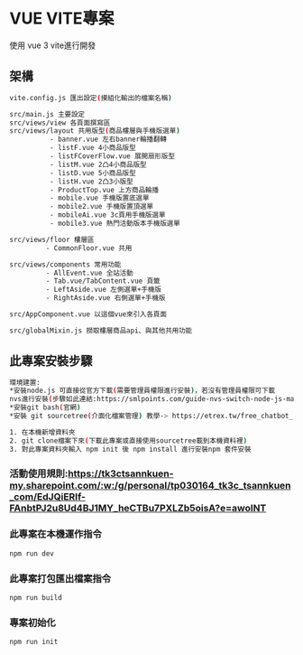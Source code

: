 # VUE VITE專案

使用 vue 3 vite進行開發

## 架構

```sh
vite.config.js 匯出設定(摸組化輸出的檔案名稱)

src/main.js 主要設定
src/views/view 各頁面撰寫區
src/views/layout 共用版型(商品樓層與手機版選單)
          - banner.vue 左右banner輪播翻轉
          - listF.vue 4小商品版型
          - listFCoverFlow.vue 展開扇形版型
          - listM.vue 2凸4小商品版型
          - listD.vue 5小商品版型
          - listH.vue 2凸3小版型
          - ProductTop.vue 上方商品輪播
          - mobile.vue 手機版置底選單
          - mobile2.vue 手機版置頂選單
          - mobileAi.vue 3c頁用手機版選單
          - mobile3.vue 熱門活動版本手機版選單

src/views/floor 樓層區
         - CommonFloor.vue 共用

src/views/components 常用功能
         - AllEvent.vue 全站活動
         - Tab.vue/TabContent.vue 頁籤
         - LeftAside.vue 左側選單+手機版
         - RightAside.vue 右側選單+手機版

src/AppComponent.vue 以這個vue來引入各頁面

src/globalMixin.js 撈取樓層商品api、與其他共用功能

```

## 此專案安裝步驟

```sh
環境建置:
*安裝node.js 可直接從官方下載(需要管理員權限進行安裝)，若沒有管理員權限可下載
nvs進行安裝(步驟如此連結:https://smlpoints.com/guide-nvs-switch-node-js-manager-without-admin-rights-windows-git-bash-cmd.html)
*安裝git bash(官網)
*安裝 git sourcetree(介面化檔案管理) 教學-> https://etrex.tw/free_chatbot_book/windows_dev/sourcetree.html

1. 在本機新增資料夾
2. git clone檔案下來(下載此專案或直接使用sourcetree載到本機資料裡)
3. 對此專案資料夾輸入 npm init 後 npm install 進行安裝npm 套件安裝
```
### 活動使用規則:https://tk3ctsannkuen-my.sharepoint.com/:w:/g/personal/tp030164_tk3c_tsannkuen_com/EdJQiERIf-FAnbtPJ2u8Ud4BJ1MY_heCTBu7PXLZb5oisA?e=awolNT

### 此專案在本機運作指令

```sh
npm run dev
```

### 此專案打包匯出檔案指令

```sh
npm run build
```

### 專案初始化

```sh
npm run init
```
